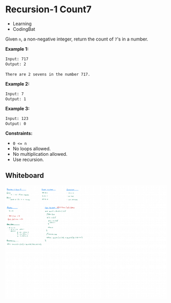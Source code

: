 # Recursion-1 Count7
- Learning
- CodingBat

Given `n`, a non-negative integer, return the count of `7`'s in a number.

**Example 1:**
```
Input: 717
Output: 2

There are 2 sevens in the number 717.
```

**Example 2:**
```
Input: 7
Output: 1
```

**Example 3:**
```
Input: 123
Output: 0
```

**Constraints:**
- `0 <= n`
- No loops allowed.
- No multiplication allowed.
- Use recursion.

## Whiteboard
![Whiteboard Image][whiteboard-image]

<!-- Refs -->
[whiteboard-image]: whiteboard.jpg
